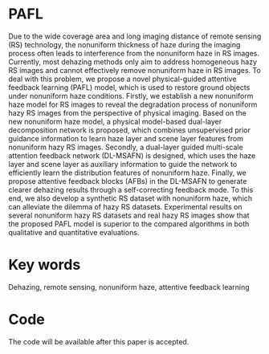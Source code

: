# PAFL

Due to the wide coverage area and long imaging distance of remote sensing (RS) technology, the nonuniform thickness of haze during the imaging process often leads to interference from the nonuniform haze in RS images. Currently, most dehazing methods only aim to address homogeneous hazy RS images and cannot effectively remove nonuniform haze in RS images. To deal with this problem, we propose a novel physical-guided attentive feedback learning (PAFL) model, which is used to restore ground objects under nonuniform haze conditions. Firstly, we establish a new nonuniform haze model for RS images to reveal the degradation process of nonuniform hazy RS images from the perspective of physical imaging. Based on the new nonuniform haze model, a physical model-based dual-layer decomposition network is proposed, which combines unsupervised prior guidance information to learn haze layer and scene layer features from nonuniform hazy RS images. Secondly, a dual-layer guided multi-scale attention feedback network (DL-MSAFN) is designed, which uses the haze layer and scene layer as auxiliary information to guide the network to efficiently learn the distribution features of nonuniform haze. Finally, we propose attentive feedback blocks (AFBs) in the DL-MSAFN to generate clearer dehazing results through a self-correcting feedback mode. To this end, we also develop a synthetic RS dataset with nonuniform haze, which can alleviate the dilemma of hazy RS datasets. Experimental results on several nonuniform hazy RS datasets and real hazy RS images show that the proposed PAFL model is superior to the compared algorithms in both qualitative and quantitative evaluations.

# Key words

Dehazing, remote sensing, nonuniform haze, attentive feedback learning 

# Code

The code will be available after this paper is accepted.
